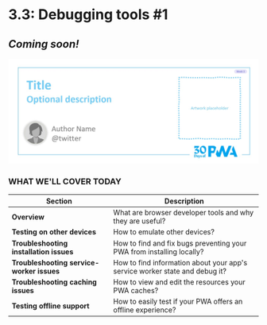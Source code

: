 # 3.3: Debugging tools #1

## *Coming soon!*

![Placeholder Banner Only. Replace when final assets ready.](_media/week3-placeholder.jpg)

### WHAT WE'LL COVER TODAY

| Section | Description |
| ------- | ----------- |
| **Overview** | What are browser developer tools and why they are useful? |
| **Testing on other devices** | How to emulate other devices? |
| **Troubleshooting installation issues** | How to find and fix bugs preventing your PWA from installing locally? |
| **Troubleshooting service-worker issues** | How to find information about your app's service worker state and debug it? |
| **Troubleshooting caching issues** | How to view and edit the resources your PWA caches? |
| **Testing offline support** | How to easily test if your PWA offers an offline experience? |
